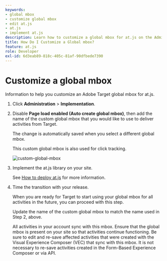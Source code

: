 ```yaml
---
keywords:
- global mbox
- customize global mbox
- edit at.js
- at.js
- implement at.js
description: Learn how to customize a global mbox for at.js on the Administration-Implementation page in Adobe Target.
title: How Do I Customize a Global mbox?
feature: at.js
role: Developer
exl-id: 6d3eab89-818c-405c-81af-90dfbede7390
---
```

# Customize a global mbox

Information to help you customize an Adobe Target global mbox for at.js.

1. Click **Administration** > **Implementation**.

2. Disable **Page load enabled (Auto create global mbox)**, then add the name of the custom global mbox that you would like to use to deliver activities from Target.

   <InlineAlert variant="warning" slots="text"/>
   
   The change is automatically saved when you select a different global mbox.

   This custom global mbox is also used for click tracking.

   ![custom-global-mbox](/assets/custom-global-mbox.png)

3. Implement the at.js library on your site.

   See [How to deploy at.js](/help/c-implementing-target/c-implementing-target-for-client-side-web/atjs/how-to-deployatjs/how-to-deployatjs.md) for more information.

4. Time the transition with your release.

   When you are ready for Target to start using your global mbox for all activities in the future, you can proceed with this step.

   Update the name of the custom global mbox to match the name used in Step 2, above.

   <InlineAlert variant="warning" slots="text"/>
   
   All activities in your account sync with this mbox. Ensure that the global mbox is present on your site so that activities continue functioning. Be sure to edit and re-save affected activities that were created with the Visual Experience Composer (VEC) that sync with this mbox. It is not necessary to re-save activities created in the Form-Based Experience Composer or via API.

